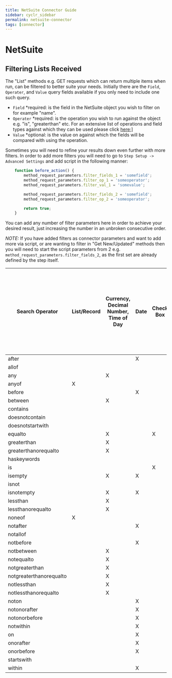 ```yaml
---
title: NetSuite Connector Guide
sidebar: cyclr_sidebar
permalink: netsuite-connector
tags: [connector]
---
```


# NetSuite #

Filtering Lists Received
------------------------

The "List" methods e.g. GET requests which can return multiple items when run, can be filtered to better suite your needs.
Initially there are the `Field`, `Operater`, and `Value` query fields available if you only need to include one such query.

- `Field` \*required: is the field in the NetSuite object you wish to filter on for example "name".
- `Operater` \*required: is the operation you wish to run against the object e.g. "is", "greaterthan" etc. For an extensive list of operations and field types against which they can be used please click [here](https://system.netsuite.com/app/help/helpcenter.nl?fid=section_4345782273.html);]
- `Value` \*optional: is the value on against which the fields will be compared with using the operation.

Sometimes you will need to refine your results down even further with more filters. In order to add more filters you will need to go to `Step Setup -> Advanced Settings` and add script in the following manner:

```javascript
    function before_action() {
        method_request_parameters.filter_fields_1 = 'somefield';
        method_request_parameters.filter_op_1 = 'someoperator';
        method_request_parameters.filter_val_1 = 'somevalue';

        method_request_parameters.filter_fields_2 = 'somefield';
        method_request_parameters.filter_op_2 = 'someoperator';

        return true;
    }
```

You can add any number of filter parameters here in order to achieve your desired result, just increasing the number in an unbroken consecutive order.

*NOTE:* If you have added filters as connector parameters and want to add more via script, or are wanting to filter in "Get New/Updated" methods then you will need to start the script parameters from 2 e.g. `method_request_parameters.filter_fields_2`, as the first set are already defined by the step itself.

|Search Operator|List/Record|Currency, Decimal Number, Time of Day|Date|Check Box|Document, Image|Email Address, Free-Form Text, Long Text, Password, Percent, Phone Number, Rich Text, Text Area,|Multi Select|
|--- |--- |--- |--- |--- |--- |--- |--- |
|after|||X|||||
|allof|||||||X|
|any||X||||X||
|anyof|X||||X||X|
|before|||X|||||
|between||X||||||
|contains||||||X||
|doesnotcontain||||||X||
|doesnotstartwith||||||X||
|equalto||X||X||X||
|greaterthan||X||||||
|greaterthanorequalto||X||||||
|haskeywords||||||X||
|is||||X||X||
|isempty||X|X|||X||
|isnot||||||X||
|isnotempty||X|X|||X||
|lessthan||X||||||
|lessthanorequalto||X||||||
|noneof|X||||X||X|
|notafter|||X|||||
|notallof|||||||X|
|notbefore|||X|||||
|notbetween||X||||||
|notequalto||X||||||
|notgreaterthan||X||||||
|notgreaterthanorequalto||X||||||
|notlessthan||X||||||
|notlessthanorequalto||X||||||
|noton|||X|||||
|notonorafter|||X|||||
|notonorbefore|||X|||||
|notwithin|||X|||||
|on|||X|||||
|onorafter|||X|||||
|onorbefore|||X|||||
|startswith||||||X||
|within|||X|||||
